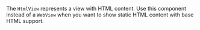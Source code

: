 The `HtmlView` represents a view with HTML content. Use this component instead of a `WebView` when you want to show static HTML content with base HTML support.
